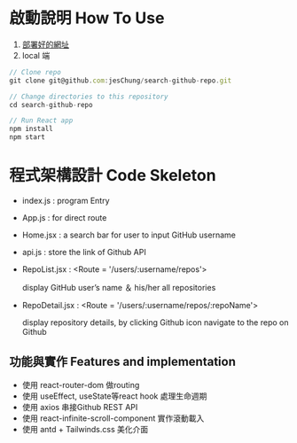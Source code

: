 # 啟動說明 ****How To Use****

1. [部署好的網址](https://git-repo-delta.vercel.app/)
2. local 端
```js
// Clone repo 
git clone git@github.com:jesChung/search-github-repo.git

// Change directories to this repository
cd search-github-repo

// Run React app
npm install
npm start
```
# ****程式架構設計 Code Skeleton****

- index.js : program Entry
- App.js : for direct route
- Home.jsx : a search bar for user to input GitHub username
- api.js : store the link of Github API
- RepoList.jsx : <Route = '/users/:username/repos'>
    
    display GitHub user’s name ＆ his/her all repositories
    
- RepoDetail.jsx : <Route = '/users/:username/repos/:repoName'>
    
    display repository details, by clicking Github icon navigate to the repo on Github
    
## **功能與實作 Features and implementation**

- 使用 react-router-dom 做routing
- 使用 useEffect, useState等react hook 處理生命週期
- 使用 axios 串接Github REST API
- 使用 react-infinite-scroll-component 實作滾動載入
- 使用 antd + Tailwinds.css 美化介面
